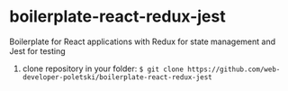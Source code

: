 # boilerplate-react-redux-jest
Boilerplate for React applications with Redux for state management and Jest for testing

1. clone repository in your folder:
`$ git clone https://github.com/web-developer-poletski/boilerplate-react-redux-jest`
